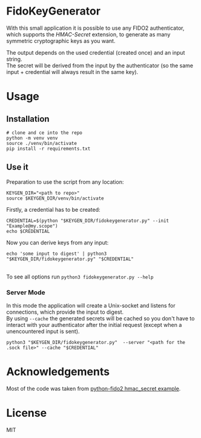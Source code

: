 # FidoKeyGenerator

With this small application it is possible to use any FIDO2 authenticator, 
which supports the *HMAC-Secret* extension, to generate as many symmetric cryptographic keys
as you want.

The output depends on the used credential (created once) and an input string.\
The secret will be derived from the input by the authenticator
(so the same input + credential will always result in the same key).

# Usage
## Installation

```shell
# clone and ce into the repo
python -m venv venv
source ./venv/bin/activate
pip install -r requirements.txt
```

## Use it

Preparation to use the script from any location:
```shell
KEYGEN_DIR="<path to repo>"
source $KEYGEN_DIR/venv/bin/activate
```

Firstly, a credential has to be created:
```shell
CREDENTIAL=$(python "$KEYGEN_DIR/fidokeygenerator.py" --init "Example@my.scope")
echo $CREDENTIAL
```

Now you can derive keys from any input:
```shell
echo 'some input to digest' | python3 "$KEYGEN_DIR/fidokeygenerator.py" "$CREDENTIAL"
```

\
To see all options run
`python3 fidokeygenerator.py --help`

### Server Mode

In this mode the application will create a Unix-socket and listens for connections, 
which provide the input to digest.\
By using `--cache` the generated secrets will be cached so you don't have to interact with your authenticator after the initial request
(except when a unencountered input is sent).

```shell
python3 "$KEYGEN_DIR/fidokeygenerator.py"  --server "<path for the .sock file>" --cache "$CREDENTIAL"
```

# Acknowledgements

Most of the code was taken from [python-fido2 hmac_secret example](https://github.com/Yubico/python-fido2/blob/main/examples/hmac_secret.py).

# License

MIT
